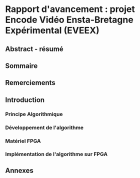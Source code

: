 # Rapport d'avancement : projet Encode Vidéo Ensta-Bretagne Expérimental (EVEEX)

## Abstract - résumé

## Sommaire 

## Remerciements 

## Introduction



### Principe Algorithmique 

### Développement de l'algorithme

### Matériel FPGA

### Implémentation de l'algorithme sur FPGA







## Annexes



